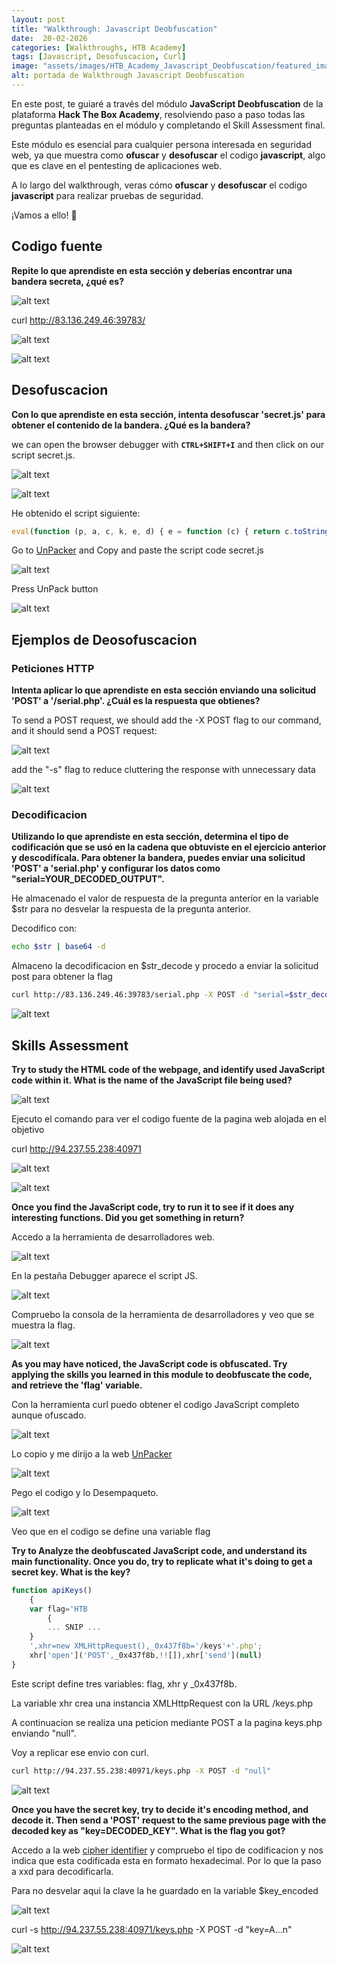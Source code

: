 ```yaml
---
layout: post
title: "Walkthrough: Javascript Deobfuscation"
date:  20-02-2026
categories: [Walkthroughs, HTB Academy]
tags: [Javascript, Desofuscacion, Curl]
image: "assets/images/HTB_Academy_Javascript_Deobfuscation/featured_image.png"
alt: portada de Walkthrough Javascript Deobfuscation
---
```


En este post, te guiaré a través del módulo **JavaScript Deobfuscation** de la plataforma **Hack The Box Academy**, resolviendo paso a paso todas las preguntas planteadas en el módulo y completando el Skill Assessment final.

Este módulo es esencial para cualquier persona interesada en seguridad web, ya que muestra como **ofuscar** y **desofuscar** el codigo **javascript**, algo que es clave en el pentesting de aplicaciones web. 

A lo largo del walkthrough, veras cómo **ofuscar** y **desofuscar** el codigo **javascript** para realizar pruebas de seguridad.

¡Vamos a ello! 🚀

## Codigo fuente

**Repite lo que aprendiste en esta sección y deberías encontrar una bandera secreta, ¿qué es?**

![alt text](../assets/images/HTB_Academy_Javascript_Deobfuscation/image.png)

curl http://83.136.249.46:39783/

![alt text](../assets/images/HTB_Academy_Javascript_Deobfuscation/image-1.png)

![alt text](../assets/images/HTB_Academy_Javascript_Deobfuscation/image-2.png)

## Desofuscacion

**Con lo que aprendiste en esta sección, intenta desofuscar 'secret.js' para obtener el contenido de la bandera. ¿Qué es la bandera?**

we can open the browser debugger with **`CTRL+SHIFT+I`** and then click on our script secret.js. 

![alt text](../assets/images/HTB_Academy_Javascript_Deobfuscation/image-3.png)

![alt text](../assets/images/HTB_Academy_Javascript_Deobfuscation/image-4.png)

He obtenido el script siguiente:

```js
eval(function (p, a, c, k, e, d) { e = function (c) { return c.toString(36) }; if (!''.replace(/^/, String)) { while (c--) { d[c.toString(a)] = k[c] || c.toString(a) } k = [function (e) { return d[e] }]; e = function () { return '\\w+' }; c = 1 }; while (c--) { if (k[c]) { p = p.replace(new RegExp('\\b' + e(c) + '\\b', 'g'), k[c]) } } return p }('g 4(){0 5="6{7!}";0 1=8 a();0 2="/9.c";1.d("e",2,f);1.b(3)}', 17, 17, 'var|xhr|url|null|generateSerial|flag|HTB|1_4m_7h3_53r14l_g3n3r470r|new|serial|XMLHttpRequest|send|php|open|POST|true|function'.split('|'), 0, {}))
```

Go to [UnPacker](https://matthewfl.com/unPacker.html) and Copy and paste the script code secret.js

![alt text](../assets/images/HTB_Academy_Javascript_Deobfuscation/image-8.png)

Press UnPack button

![alt text](../assets/images/HTB_Academy_Javascript_Deobfuscation/image-9.png)

## Ejemplos de Deosofuscacion

### Peticiones HTTP

**Intenta aplicar lo que aprendiste en esta sección enviando una solicitud 'POST' a '/serial.php'. ¿Cuál es la respuesta que obtienes?**

To send a POST request, we should add the -X POST flag to our command, and it should send a POST request:

![alt text](../assets/images/HTB_Academy_Javascript_Deobfuscation/image-10.png)

add the "-s" flag to reduce cluttering the response with unnecessary data

![alt text](../assets/images/HTB_Academy_Javascript_Deobfuscation/image-11.png)

### Decodificacion

**Utilizando lo que aprendiste en esta sección, determina el tipo de codificación que se usó en la cadena que obtuviste en el ejercicio anterior y descodifícala. Para obtener la bandera, puedes enviar una solicitud 'POST' a 'serial.php' y configurar los datos como "serial=YOUR\_DECODED\_OUTPUT".**

He almacenado el valor de respuesta de la pregunta anterior en la variable $str para no desvelar la respuesta de la pregunta anterior.

Decodifico con:

```sh
echo $str | base64 -d
```

Almaceno la decodificacion en $str_decode y procedo a enviar la solicitud post para obtener la flag

```sh
curl http://83.136.249.46:39783/serial.php -X POST -d "serial=$str_decode"
```

![alt text](../assets/images/HTB_Academy_Javascript_Deobfuscation/image-12.png)


## Skills Assessment


**Try to study the HTML code of the webpage, and identify used JavaScript code within it. What is the name of the JavaScript file being used?**

![alt text](../assets/images/HTB_Academy_Javascript_Deobfuscation/image-18.png)

Ejecuto el comando para ver el codigo fuente de la pagina web alojada en el objetivo

curl http://94.237.55.238:40971

![alt text](../assets/images/HTB_Academy_Javascript_Deobfuscation/image-13.png)

![alt text](../assets/images/HTB_Academy_Javascript_Deobfuscation/image-14.png)


**Once you find the JavaScript code, try to run it to see if it does any interesting functions. Did you get something in return?**

Accedo a la herramienta de desarrolladores web.

![alt text](../assets/images/HTB_Academy_Javascript_Deobfuscation/image-19.png)

En la pestaña Debugger aparece el script JS. 

![alt text](../assets/images/HTB_Academy_Javascript_Deobfuscation/image-20.png)

Compruebo la consola de la herramienta de desarrolladores y veo que se muestra la flag.

![alt text](../assets/images/HTB_Academy_Javascript_Deobfuscation/image-23.png)

**As you may have noticed, the JavaScript code is obfuscated. Try applying the skills you learned in this module to deobfuscate the code, and retrieve the 'flag' variable.**

Con la herramienta curl puedo obtener el codigo JavaScript completo aunque ofuscado. 

![alt text](../assets/images/HTB_Academy_Javascript_Deobfuscation/image-21.png)

Lo copio y me dirijo a la web [UnPacker](https://matthewfl.com/unPacker.html) 

![alt text](../assets/images/HTB_Academy_Javascript_Deobfuscation/image-16.png)

Pego el codigo y lo Desempaqueto.

![alt text](../assets/images/HTB_Academy_Javascript_Deobfuscation/image-24.png)

Veo que en el codigo se define una variable flag 

**Try to Analyze the deobfuscated JavaScript code, and understand its main functionality. Once you do, try to replicate what it's doing to get a secret key. What is the key?**

```js
function apiKeys()
	{
	var flag='HTB
		{
		... SNIP ...
	}
	',xhr=new XMLHttpRequest(),_0x437f8b='/keys'+'.php';
	xhr['open']('POST',_0x437f8b,!![]),xhr['send'](null)
}
```

Este script define tres variables: flag, xhr y _0x437f8b.

La variable xhr crea una instancia XMLHttpRequest con la URL /keys.php

A continuacion se realiza una peticion mediante POST a la pagina keys.php enviando "null".

Voy a replicar ese envio con curl.

```sh
curl http://94.237.55.238:40971/keys.php -X POST -d "null"
```

![alt text](../assets/images/HTB_Academy_Javascript_Deobfuscation/image-25.png)

**Once you have the secret key, try to decide it's encoding method, and decode it. Then send a 'POST' request to the same previous page with the decoded key as "key=DECODED_KEY". What is the flag you got?**

Accedo a la web [cipher identifier](https://www.boxentriq.com/code-breaking/cipher-identifier) y compruebo el tipo de codificacion y nos indica que esta codificada esta en formato hexadecimal. Por lo que la paso a xxd para decodificarla.

Para no desvelar aqui la clave la he guardado en la variable $key_encoded

![alt text](../assets/images/HTB_Academy_Javascript_Deobfuscation/image-28.png)

curl -s http://94.237.55.238:40971/keys.php -X POST -d "key=A...n"

![alt text](../assets/images/HTB_Academy_Javascript_Deobfuscation/image-31.png)





